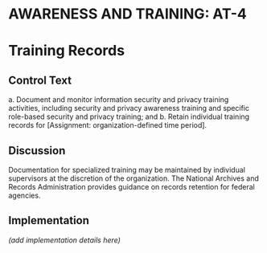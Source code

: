 # AWARENESS AND TRAINING: AT-4
# Training Records

## Control Text


a. Document and monitor information security and privacy training activities, including security and privacy awareness training and specific role-based security and privacy training; and
b. Retain individual training records for [Assignment: organization-defined time period].

## Discussion

Documentation for specialized training may be maintained by individual supervisors at the discretion of the organization. The National Archives and Records Administration provides guidance on records retention for federal agencies.

## Implementation

_(add implementation details here)_